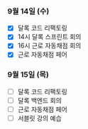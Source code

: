 ### 9월 14일 (수)
- [x] 달록 코드 리팩토링
- [x] 14시 달록 스프린트 회의
- [x] 16시 근로 자동채점 회의
- [x] 근로 자동채점 페어

### 9월 15일 (목)
- [ ] 달록 코드 리팩토링
- [ ] 달록 백엔드 회의
- [ ] 근로 자동채점 페어
- [ ] 서블릿 강의 예습
